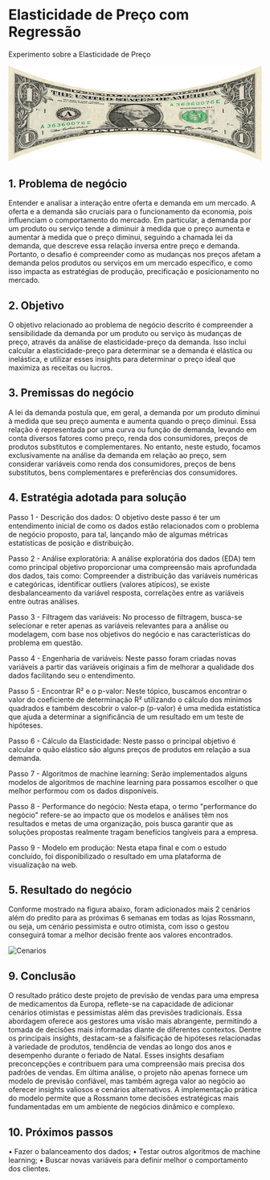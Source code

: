 # Elasticidade de Preço com Regressão

Experimento sobre a Elasticidade de Preço

![Elasticidade](img/Cedula_esticada.jpg)

## 1.	Problema de negócio
Entender e analisar a interação entre oferta e demanda em um mercado. A oferta e a demanda são cruciais para o funcionamento da economia, pois influenciam o comportamento do mercado. Em particular, a demanda por um produto ou serviço tende a diminuir à medida que o preço aumenta e aumentar à medida que o preço diminui, seguindo a chamada lei da demanda, que descreve essa relação inversa entre preço e demanda. Portanto, o desafio é compreender como as mudanças nos preços afetam a demanda pelos produtos ou serviços em um mercado específico, e como isso impacta as estratégias de produção, precificação e posicionamento no mercado.

## 2.	Objetivo
O objetivo relacionado ao problema de negócio descrito é compreender a sensibilidade da demanda por um produto ou serviço às mudanças de preço, através da análise de elasticidade-preço da demanda. Isso inclui calcular a elasticidade-preço para determinar se a demanda é elástica ou inelástica, e utilizar esses insights para determinar o preço ideal que maximiza as receitas ou lucros.

## 3.	Premissas do negócio
A lei da demanda postula que, em geral, a demanda por um produto diminui à medida que seu preço aumenta e aumenta quando o preço diminui. Essa relação é representada por uma curva ou função de demanda, levando em conta diversos fatores como preço, renda dos consumidores, preços de produtos substitutos e complementares. No entanto, neste estudo, focamos exclusivamente na análise da demanda em relação ao preço, sem considerar variáveis como renda dos consumidores, preços de bens substitutos, bens complementares e preferências dos consumidores.

## 4.	Estratégia adotada para solução

Passo 1 - Descrição dos dados: O objetivo deste passo é ter um entendimento inicial de como os dados estão relacionados com o problema de negócio proposto, para tal, lançando mão de algumas métricas estatísticas de posição e distribuição.

Passo 2 - Análise exploratória: A análise exploratória dos dados (EDA) tem como principal objetivo proporcionar uma compreensão mais aprofundada dos dados, tais como: Compreender a distribuição das variáveis numéricas e categóricas, identificar outliers (valores atípicos), se existe desbalanceamento da variável resposta, correlações entre as variáveis entre outras análises.

Passo 3 - Filtragem das variáveis: No processo de filtragem, busca-se selecionar e reter apenas as variáveis relevantes para a análise ou modelagem, com base nos objetivos do negócio e nas características do problema em questão.

Passo 4 - Engenharia de variáveis: Neste passo foram criadas novas variáveis a partir das variáveis originais a fim de melhorar a qualidade dos dados facilitando seu o entendimento.

Passo 5 - Encontrar R² e o p-valor: Neste tópico, buscamos encontrar o valor do coeficiente de determinação R² utilizando o cálculo dos mínimos quadrados e também descobrir o valor-p (p-valor) é uma medida estatística que ajuda a determinar a significância de um resultado em um teste de hipóteses.
 
Passo 6 - Cálculo da Elasticidade: Neste passo o principal objetivo é calcular o quão elástico são alguns preços de produtos em relação a sua demanda.

Passo 7 - Algoritmos de machine learning: Serão implementados alguns modelos de algoritmos de machine learning para possamos escolher o que melhor performou com os dados disponíveis.
 
Passo 8 - Performance do negócio: Nesta etapa, o termo "performance do negócio" refere-se ao impacto que os modelos e análises têm nos resultados e metas de uma organização, pois busca garantir que as soluções propostas realmente tragam benefícios tangíveis para a empresa.

Passo 9 - Modelo em produção: Nesta etapa final e com o estudo concluído, foi disponibilizado o resultado em uma plataforma de visualização na web.

## 5.	Resultado do negócio
Conforme mostrado na figura abaixo, foram adicionados mais 2 cenários além do predito para as próximas 6 semanas em todas as lojas Rossmann, ou seja, um cenário pessimista e outro otimista, com isso o gestou conseguirá tomar a melhor decisão frente aos valores encontrados.
 
 ![Cenarios](img/cenarios.JPG)

## 9.	Conclusão
O resultado prático deste projeto de previsão de vendas para uma empresa de medicamentos da Europa, reflete-se na capacidade de adicionar cenários otimistas e pessimistas além das previsões tradicionais. Essa abordagem oferece aos gestores uma visão mais abrangente, permitindo a tomada de decisões mais informadas diante de diferentes contextos.
Dentre os principais insights, destacam-se a falsificação de hipóteses relacionadas à variedade de produtos, tendência de vendas ao longo dos anos e desempenho durante o feriado de Natal. Esses insights desafiam preconcepções e contribuem para uma compreensão mais precisa dos padrões de vendas.
Em última análise, o projeto não apenas fornece um modelo de previsão confiável, mas também agrega valor ao negócio ao oferecer insights valiosos e cenários alternativos. A implementação prática do modelo permite que a Rossmann tome decisões estratégicas mais fundamentadas em um ambiente de negócios dinâmico e complexo.

## 10.	Próximos passos
•	Fazer o balanceamento dos dados;
•	Testar outros algoritmos de machine learning;
•	Buscar novas variáveis para definir melhor o comportamento dos clientes.
